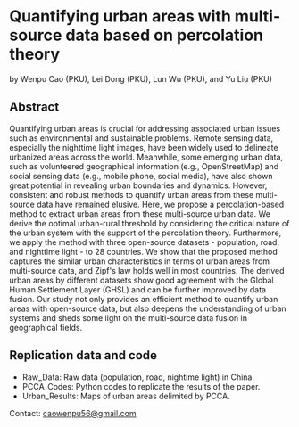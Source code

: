 # Quantifying urban areas with multi-source data based on percolation theory
by Wenpu Cao (PKU), Lei Dong (PKU), Lun Wu (PKU), and Yu Liu (PKU)

## Abstract
Quantifying urban areas is crucial for addressing associated urban issues such as environmental and sustainable problems. Remote sensing data, especially the nighttime light images, have been widely used to delineate urbanized areas across the world. Meanwhile, some emerging urban data, such as volunteered geographical information (e.g., OpenStreetMap) and social sensing data (e.g., mobile phone, social media), have also shown great potential in revealing urban boundaries and dynamics. However, consistent and robust methods to quantify urban areas from these multi-source data have remained elusive. Here, we propose a percolation-based method to extract urban areas from these multi-source urban data. We derive the optimal urban-rural threshold by considering the critical nature of the urban system with the support of the percolation theory. Furthermore, we apply the method with three open-source datasets - population, road, and nighttime light - to 28 countries. We show that the proposed method captures the similar urban characteristics in terms of urban areas from multi-source data, and Zipf's law holds well in most countries. The derived urban areas by different datasets show good agreement with the Global Human Settlement Layer (GHSL) and can be further improved by data fusion. Our study not only provides an efficient method to quantify urban areas with open-source data, but also deepens the understanding of urban systems and sheds some light on the multi-source data fusion in geographical fields.

## Replication data and code
- Raw_Data: Raw data (population, road, nightime light) in China.
- PCCA_Codes: Python codes to replicate the results of the paper.
- Urban_Results: Maps of urban areas delimited by PCCA.

Contact: caowenpu56@gmail.com
